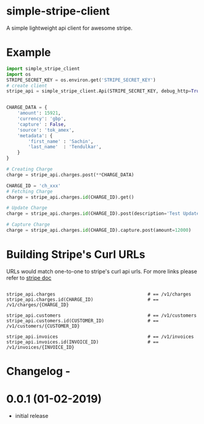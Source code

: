 # simple-stripe-client
A simple lightweight api client for awesome stripe.

# Example

```python
import simple_stripe_client
import os
STRIPE_SECRET_KEY = os.environ.get('STRIPE_SECRET_KEY')
# create client
stripe_api = simple_stripe_client.Api(STRIPE_SECRET_KEY, debug_http=True)


CHARGE_DATA = {
    'amount': 15921,
    'currency': 'gbp',
    'capture' : False,
    'source': 'tok_amex',
    'metadata': {
        'first_name' : 'Sachin',
        'last_name'  : 'Tendulkar',
    } 
}

# Creating Charge
charge = stripe_api.charges.post(**CHARGE_DATA)

CHARGE_ID = 'ch_xxx'
# Fetching Charge
charge = stripe_api.charges.id(CHARGE_ID).get()

# Update Charge
charge = stripe_api.charges.id(CHARGE_ID).post(description='Test Update')

# Capture Charge
charge = stripe_api.charges.id(CHARGE_ID).capture.post(amount=12000)


```

# Building Stripe's Curl URLs


URLs would match one-to-one to stripe's curl api urls.
For more links please refer to [stripe doc](https://stripe.com/docs/api?lang=curl)

```

stripe_api.charges                                  # == /v1/charges
stripe_api.charges.id(CHARGE_ID)                    # == /v1/charges/{CHARGE_ID}    

stripe_api.customers                                # == /v1/customers
stripe_api.customers.id(CUSTOMER_ID)                # == /v1/customers/{CUSTOMER_ID}

stripe_api.invoices                                 # == /v1/invoices
stripe_api.invoices.id(INVOICE_ID)                  # == /v1/invoices/{INVOICE_ID}

```

# Changelog -

# 0.0.1 (01-02-2019)
 * initial release
